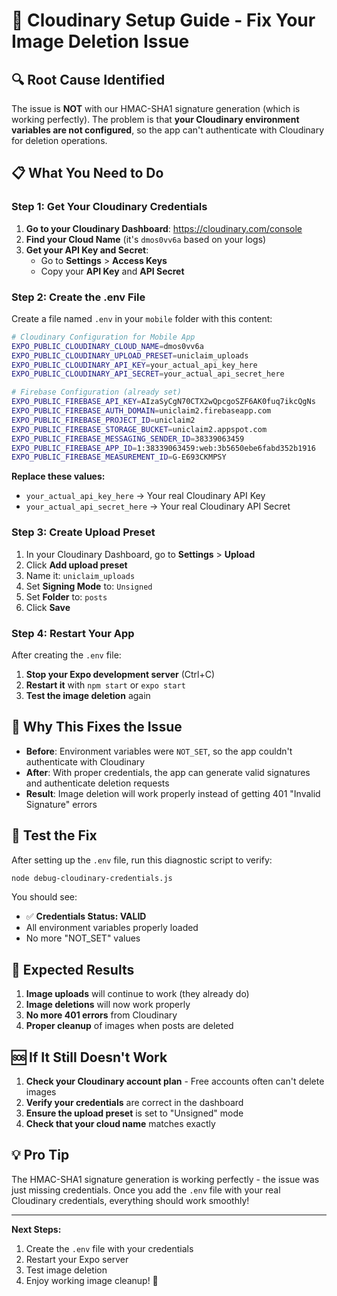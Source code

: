 # 🚀 Cloudinary Setup Guide - Fix Your Image Deletion Issue

## 🔍 **Root Cause Identified**

The issue is **NOT** with our HMAC-SHA1 signature generation (which is working perfectly). The problem is that **your Cloudinary environment variables are not configured**, so the app can't authenticate with Cloudinary for deletion operations.

## 📋 **What You Need to Do**

### **Step 1: Get Your Cloudinary Credentials**

1. **Go to your Cloudinary Dashboard**: https://cloudinary.com/console
2. **Find your Cloud Name** (it's `dmos0vv6a` based on your logs)
3. **Get your API Key and Secret**:
   - Go to **Settings** > **Access Keys**
   - Copy your **API Key** and **API Secret**

### **Step 2: Create the .env File**

Create a file named `.env` in your `mobile` folder with this content:

```bash
# Cloudinary Configuration for Mobile App
EXPO_PUBLIC_CLOUDINARY_CLOUD_NAME=dmos0vv6a
EXPO_PUBLIC_CLOUDINARY_UPLOAD_PRESET=uniclaim_uploads
EXPO_PUBLIC_CLOUDINARY_API_KEY=your_actual_api_key_here
EXPO_PUBLIC_CLOUDINARY_API_SECRET=your_actual_api_secret_here

# Firebase Configuration (already set)
EXPO_PUBLIC_FIREBASE_API_KEY=AIzaSyCgN70CTX2wQpcgoSZF6AK0fuq7ikcQgNs
EXPO_PUBLIC_FIREBASE_AUTH_DOMAIN=uniclaim2.firebaseapp.com
EXPO_PUBLIC_FIREBASE_PROJECT_ID=uniclaim2
EXPO_PUBLIC_FIREBASE_STORAGE_BUCKET=uniclaim2.appspot.com
EXPO_PUBLIC_FIREBASE_MESSAGING_SENDER_ID=38339063459
EXPO_PUBLIC_FIREBASE_APP_ID=1:38339063459:web:3b5650ebe6fabd352b1916
EXPO_PUBLIC_FIREBASE_MEASUREMENT_ID=G-E693CKMPSY
```

**Replace these values:**
- `your_actual_api_key_here` → Your real Cloudinary API Key
- `your_actual_api_secret_here` → Your real Cloudinary API Secret

### **Step 3: Create Upload Preset**

1. In your Cloudinary Dashboard, go to **Settings** > **Upload**
2. Click **Add upload preset**
3. Name it: `uniclaim_uploads`
4. Set **Signing Mode** to: `Unsigned`
5. Set **Folder** to: `posts`
6. Click **Save**

### **Step 4: Restart Your App**

After creating the `.env` file:
1. **Stop your Expo development server** (Ctrl+C)
2. **Restart it** with `npm start` or `expo start`
3. **Test the image deletion** again

## 🔐 **Why This Fixes the Issue**

- **Before**: Environment variables were `NOT_SET`, so the app couldn't authenticate with Cloudinary
- **After**: With proper credentials, the app can generate valid signatures and authenticate deletion requests
- **Result**: Image deletion will work properly instead of getting 401 "Invalid Signature" errors

## 🧪 **Test the Fix**

After setting up the `.env` file, run this diagnostic script to verify:

```bash
node debug-cloudinary-credentials.js
```

You should see:
- ✅ **Credentials Status: VALID**
- All environment variables properly loaded
- No more "NOT_SET" values

## 🎯 **Expected Results**

1. **Image uploads** will continue to work (they already do)
2. **Image deletions** will now work properly
3. **No more 401 errors** from Cloudinary
4. **Proper cleanup** of images when posts are deleted

## 🆘 **If It Still Doesn't Work**

1. **Check your Cloudinary account plan** - Free accounts often can't delete images
2. **Verify your credentials** are correct in the dashboard
3. **Ensure the upload preset** is set to "Unsigned" mode
4. **Check that your cloud name** matches exactly

## 💡 **Pro Tip**

The HMAC-SHA1 signature generation is working perfectly - the issue was just missing credentials. Once you add the `.env` file with your real Cloudinary credentials, everything should work smoothly!

---

**Next Steps:**
1. Create the `.env` file with your credentials
2. Restart your Expo server
3. Test image deletion
4. Enjoy working image cleanup! 🎉
